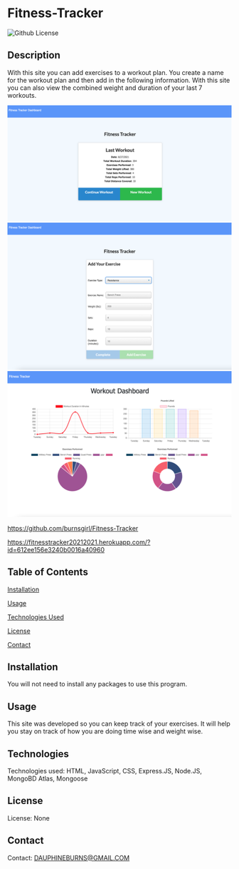 # Fitness-Tracker

![Github License](https://img.shields.io/badge/license-none-blue.svg)
  ## Description
  With this site you can add exercises to a workout plan. You create a name for the workout plan and then add in the following information. With this site you can also view the combined weight and duration of your last 7 workouts.

<img src= "public/Assets/one.png">
<img src= "public/Assets/two.png">
<img src= "public/Assets/three.png">

https://github.com/burnsgirl/Fitness-Tracker

https://fitnesstracker20212021.herokuapp.com/?id=612ee156e3240b0016a40960


## Table of Contents
[Installation](#installation)

[Usage](#usage)

[Technologies Used](#technologies)

[License](#license)

[Contact](#contact)

## Installation
You will not need to install any packages to use this program.

## Usage
This site was developed so you can keep track of your exercises. It will help you stay on track of how you are doing time wise and weight wise.

## Technologies
Technologies used: HTML, JavaScript, CSS, Express.JS, Node.JS, MongoBD Atlas, Mongoose

## License
License: None

## Contact
Contact: DAUPHINEBURNS@GMAIL.COM
